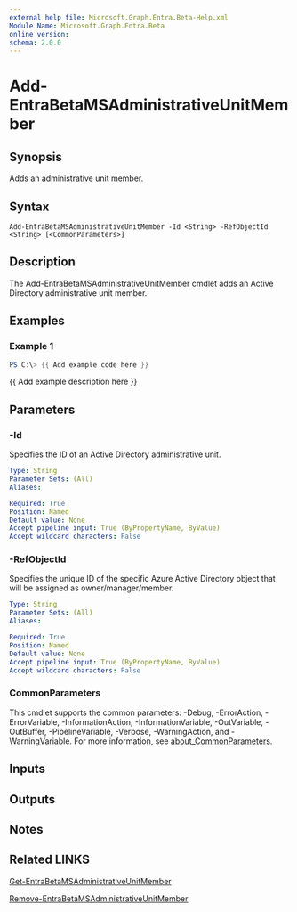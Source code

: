 ```yaml
---
external help file: Microsoft.Graph.Entra.Beta-Help.xml
Module Name: Microsoft.Graph.Entra.Beta
online version:
schema: 2.0.0
---
```


# Add-EntraBetaMSAdministrativeUnitMember

## Synopsis
Adds an administrative unit member.

## Syntax

```
Add-EntraBetaMSAdministrativeUnitMember -Id <String> -RefObjectId <String> [<CommonParameters>]
```

## Description
The Add-EntraBetaMSAdministrativeUnitMember cmdlet adds an Active Directory administrative unit member.

## Examples

### Example 1
```powershell
PS C:\> {{ Add example code here }}
```

{{ Add example description here }}

## Parameters

### -Id
Specifies the ID of an Active Directory administrative unit.

```yaml
Type: String
Parameter Sets: (All)
Aliases:

Required: True
Position: Named
Default value: None
Accept pipeline input: True (ByPropertyName, ByValue)
Accept wildcard characters: False
```

### -RefObjectId
Specifies the unique ID of the specific Azure Active Directory object that will be assigned as owner/manager/member.

```yaml
Type: String
Parameter Sets: (All)
Aliases:

Required: True
Position: Named
Default value: None
Accept pipeline input: True (ByPropertyName, ByValue)
Accept wildcard characters: False
```

### CommonParameters
This cmdlet supports the common parameters: -Debug, -ErrorAction, -ErrorVariable, -InformationAction, -InformationVariable, -OutVariable, -OutBuffer, -PipelineVariable, -Verbose, -WarningAction, and -WarningVariable. For more information, see [about_CommonParameters](https://go.microsoft.com/fwlink/?LinkID=113216).

## Inputs

## Outputs

## Notes

## Related LINKS

[Get-EntraBetaMSAdministrativeUnitMember]()

[Remove-EntraBetaMSAdministrativeUnitMember]()

